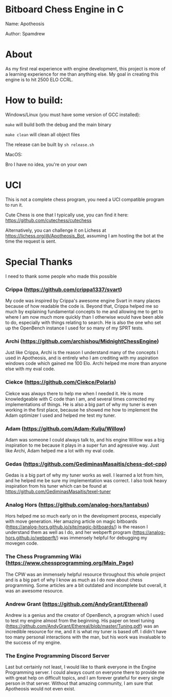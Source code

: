 # Bitboard Chess Engine in C

Name: Apotheosis

Author: Spamdrew

# About
As my first real experience with engine development, this project is more of a learning experience for me than anything else. My goal in creating this engine is to hit 2500 ELO CCRL.

# How to build:
Windows/Linux (you must have some version of GCC installed):

`make` will build both the debug and the main binary

`make clean` will clean all object files

The release can be built by `sh release.sh`

MacOS:

Bro I have no idea, you're on your own

# UCI
This is not a complete chess program, you need a UCI compatible program to run it.

Cute Chess is one that I typically use, you can find it here: https://github.com/cutechess/cutechess

Alternatively, you can challenge it on Lichess at https://lichess.org/@/Apotheosis_Bot, assuming I am hosting the bot at the time the request is sent.

# Special Thanks
I need to thank some people who made this possible

### Crippa (https://github.com/crippa1337/svart)
My code was inspired by Crippa's awesome engine Svart in many places because of how readable the code is. Beyond that, Crippa helped me so much by explaining fundamental concepts to me and allowing me to get to where I am now much more quickly than I otherwise would have been able to do, especially with things relating to search. He is also the one who set up the OpenBench instance I used for so many of my SPRT tests.

### Archi (https://github.com/archishou/MidnightChessEngine)
Just like Crippa, Archi is the reason I understand many of the concepts I used in Apotheosis, and is entirely who I am crediting with my aspiration windows code which gained me 100 Elo. Archi helped me more than anyone else with my eval code.

### Ciekce (https://github.com/Ciekce/Polaris)
Ciekce was always there to help me when I needed it. He is more knowledgeable with C code than I am, and several times corrected my implementations of things. He is also a big part of why my tuner is even working in the first place, because he showed me how to implement the Adam optimizer I used and helped me test my tuner.

### Adam (https://github.com/Adam-Kulju/Willow)
Adam was someone I could always talk to, and his engine Willow was a big inspiration to me because it plays in a super fun and agressive way. Just like Archi, Adam helped me a lot with my eval code.

### Gedas (https://github.com/GediminasMasaitis/chess-dot-cpp)
Gedas is a big part of why my tuner works as well. I learned a lot from him, and he helped me be sure my implementation was correct. I also took heavy inspiration from his tuner which can be found at https://github.com/GediminasMasaitis/texel-tuner

### Analog Hors (https://github.com/analog-hors/tantabus)
Hors helped me so much early on in the development process, especially with move generation. Her amazing article on magic bitboards (https://analog-hors.github.io/site/magic-bitboards/) is the reason I understand them as well as I do, and her webperft program (https://analog-hors.github.io/webperft/) was immensely helpful for debugging my movegen code.

### The Chess Programming Wiki (https://www.chessprogramming.org/Main_Page)
The CPW was an immensely helpful resource throughout this whole project and is a big part of why I know as much as I do now about chess programming. Some articles are a bit outdated and incomplete but overall, it was an awesome resource.

### Andrew Grant (https://github.com/AndyGrant/Ethereal)
Andrew is a genius and the creator of OpenBench, a program which I used to test my engine almost from the beginning. His paper on texel tuning (https://github.com/AndyGrant/Ethereal/blob/master/Tuning.pdf) was an incredible resource for me, and it is what my tuner is based off. I didn't have too many personal interactions with the man, but his work was invaluable to the success of my engine.

### The Engine Programming Discord Server
Last but certainly not least, I would like to thank everyone in the Engine Programming server. I could always count on everyone there to provide me with great help on difficult topics, and I am forever grateful for every single person in that server. Without that amazing community, I am sure that Apotheosis would not even exist.
